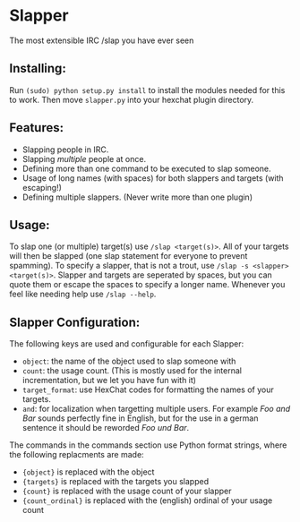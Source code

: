 Slapper
=======

The most extensible IRC /slap you have ever seen

Installing:
----------
Run `(sudo) python setup.py install` to install the modules needed for this to work. Then move
`slapper.py` into your hexchat plugin directory.

Features:
------
* Slapping people in IRC.
* Slapping *multiple* people at once.
* Defining more than one command to be executed to slap someone.
* Usage of long names (with spaces) for both slappers and targets (with escaping!)
* Defining multiple slappers. (Never write more than one plugin)

Usage:
------
To slap one (or multiple) target(s) use `/slap <target(s)>`. All of your targets will then be
slapped (one slap statement for everyone to prevent spamming). To specify a slapper, that is
not a trout, use `/slap -s <slapper> <target(s)>`. Slapper and targets are seperated by spaces,
but you can quote them or escape the spaces to specify a longer name. Whenever you feel like
needing help use `/slap --help`.

Slapper Configuration:
------
The following keys are used and configurable for each Slapper:
* `object`: the name of the object used to slap someone with
* `count`: the usage count. (This is mostly used for the internal incrementation, but we let you have fun with it)
* `target_format`: use HexChat codes for formatting the names of your targets.
* `and`: for localization when targetting multiple users. For example *Foo and Bar* sounds perfectly fine in English, but for the use in a german sentence it should be reworded *Foo und Bar*.

The commands in the commands section use Python format strings, where the following replacments
are made:
* `{object}` is replaced with the object
* `{targets}` is replaced with the targets you slapped
* `{count}` is replaced with the usage count of your slapper
* `{count_ordinal}` is replaced with the (english) ordinal of your usage count
